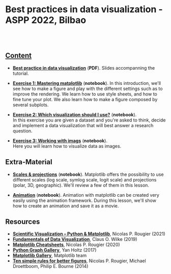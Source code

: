 # Best practices in data visualization - ASPP 2022, Bilbao<a href="https://aspp.school/wiki/">

<br/><br/>


## Content

* **[Best practice in data visualization](slides.pdf)** (**PDF**). Slides accompanning the tutorial.


* **[Exercise 1: Mastering matplotlib](exercise-1.ipynb)** (**notebook**). In this
    introduction, we'll see how to make a figure and play with the
    different settings such as to improve the rendering. We learn how to use style sheets, and how to fine tune your plot. 
    We also learn how to make a figure composed by several subplots.

* **[Exercise 2: Which visualization should I use?](exercise-2.ipynb)** (**notebook**).  
In this exercise you are given a dataset and you're asked to think, decide and implement a data visualization that will best answer a research question. 

* **[Exercise 3: Working with imags](exercise-3.ipynb)** (**notebook**).  
Here you will learn how to visualize data as images.



## Extra-Material

* **[Scales & projections](03-scale-projection.ipynb)**
  (**notebook**). Matplotlib offers the possibility to use different
  scales (log scale, symlog scale, logit scale) and projections
  (polar, 3D, geographic). We'll review a few of them in this lesson.

* **[Animation](04-animation.ipynb)** (**notebook**). Animation with
  matplotlib can be created very easily using the animation
  framework. During this lesson, we'll show how to create an animation
  and save it as a movie.


## Resources

- [**Scientific Visualization – Python & Matplotlib**](https://github.com/rougier/scientific-visualization-book), Nicolas P. Rougier (2021)
- [**Fundamentals of Data Visualization**](https://serialmentor.com/dataviz/), Claus O. Wilke (2019)
- **[Matplotlib Cheatsheets]**, Nicolas P. Rougier (2020)
- **[Python Graph Gallery]**, Yan Holtz (2017)
- **[Matplotlib Gallery]**, Matplotlib team
- **[Ten simple rules for better figures]**, Nicolas P. Rougier, Michael Droettboom, Philip E. Bourne (2014)


<!-- Links -------------------------------------------------------------------->
[Matplotlib cheatsheets]: https://github.com/matplotlib/cheatsheets
[Matplotlib Gallery]: https://matplotlib.org/stable/gallery/index.html
[Data Visualization Catalogue]: https://datavizcatalogue.com/
[Python Graph Gallery]: https://python-graph-gallery.com/
[Ten simple rules for better figures]: https://journals.plos.org/ploscompbiol/article?id=10.1371/journal.pcbi.1003833
